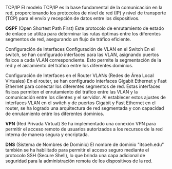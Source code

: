 TCP/IP El modelo TCP/IP es la base fundamental de la comunicación en la red, proporcionando los protocolos de nivel de red (IP) y nivel de transporte (TCP) para el envío y recepción de datos entre los dispositivos.

**OSPF** (Open Shortest Path First) Este protocolo de enrutamiento de estado de enlace se utiliza para determinar las rutas óptimas entre los diferentes segmentos de red, asegurando un flujo de tráfico eficiente.

 Configuración de Interfaces Configuración de VLAN en el Switch En el switch, se han configurado interfaces para las VLAN, asignando puertos físicos a cada VLAN correspondiente. Esto permite la segmentación de la red y el aislamiento del tráfico entre los diferentes dominios.

 Configuración de Interfaces en el Router VLANs (Redes de Área Local Virtuales) En el router, se han configurado interfaces Gigabit Ethernet y Fast Ethernet para conectar los diferentes segmentos de red. Estas interfaces físicas permiten el enrutamiento del tráfico entre las VLAN y la comunicación entre los clientes y el servidor. Al establecer estos ajustes de interfaces VLAN en el switch y de puertos Gigabit y Fast Ethernet en el router, se ha logrado una arquitectura de red segmentada y con capacidad de enrutamiento entre los diferentes dominios.

  **VPN** (Red Privada Virtual) Se ha implementado una conexión VPN para permitir el acceso remoto de usuarios autorizados a los recursos de la red interna de manera segura y encriptada.

  **DNS** (Sistema de Nombres de Dominio) El nombre de dominio "itsoeh.edu" también se ha habilitado para permitir el acceso seguro mediante el protocolo SSH (Secure Shell), lo que brinda una capa adicional de seguridad para la administración remota de los dispositivos de la red.
